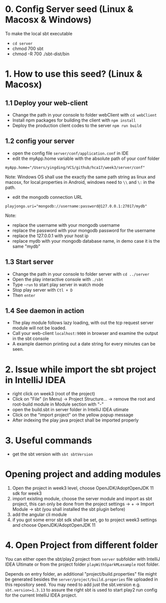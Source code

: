 # 0. Config Server seed (Linux & Macosx & Windows)
To make the local sbt executable
* `cd server`
* chmod 700 sbt
* chmod -R 700 ./sbt-dist/bin

# 1. How to use this seed? (Linux & Macosx)
## 1.1 Deploy your web-client
* Change the path in your console to folder webClient with `cd webClient`
* Install npm packages for building the client with `npm install`
* Deploy the production client codes to the server `npm run build`

## 1.2 config your server
* open the config file `server/conf/application.conf` in IDE
* edit the myApp.home variable with the absolute path of your conf folder
```
myApp.home="/Users/yingding/VCS/github/hca17/week3/server/conf"
```
Note: Windows OS shall use the exactly the same path string as linux and macosx, for local.properties in Android, windows need to `\\` and `\:` in the path.
* edit the mongodb connection URL
```
playjongo.uri="mongodb://username:password@127.0.0.1:27017/mydb"
```
Note: 
* replace the username with your mongodb username
* replace the password with your mongodb password for the username
* replace the 127.0.0.1 with your host ip
* replace mydb with your mongodb database name, in demo case it is the same "mydb"

## 1.3 Start server
* Change the path in your console to folder server with `cd ../server`
* Open the play interactive console with `./sbt`
* Type `~run` to start play server in watch mode
* Stop play server with `Ctl + D`
* Then `enter` 

## 1.4 See daemon in action
* The play module follows lazy loading, with out the tcp request server module will not be loaded.
* Call your web-client `localhost:9000` in browser and examine the output in the sbt console
* A example daemon printing out a date string for every minutes can be seen.

# 2. Issue while import the sbt project in IntelliJ IDEA
* right click on week3 (root of the project)
* Click on "File" (in Menu) -> Project Structure... -> remove the root and root-build module in Module section with "-"
* open the build.sbt in server folder in IntelliJ IDEA utimate
* Click on the "import project" on the yellow popup message
* After indexing the play java project shall be imported properly

# 3. Useful commands
* get the sbt version with `sbt sbtVersion`

# Opening project and adding modules
1. Open the project in week3 level, choose OpenJDK/AdoptOpenJDK 11 sdk for week3
2. import existing module, choose the server module and import as sbt project, this can only be done from the project settings -> + -> Import Module -> sbt (you shall installed the sbt plugin before)
3. add the angular cli module
4. if you got some error sbt sdk shall be set, go to project week3 settings and choose OpenJDK/AdoptOpenJDK 11

# 4. Open Project from different folder

You can either open the sbt/play2 project from `server` subfolder with IntelliJ IDEA Ultimate or from the project folder `playWithSparkMLexample` root folder.

Depends on entry folder, an additional "project/build.properties" file might be generated besides the `server/project/build.properies` file uploaded in this repository seed. You may need to add just the sbt.version e.g. `sbt.version=1.3.13` to assure the right sbt is used to start play2 run config for the current IntelliJ IDEA project.


